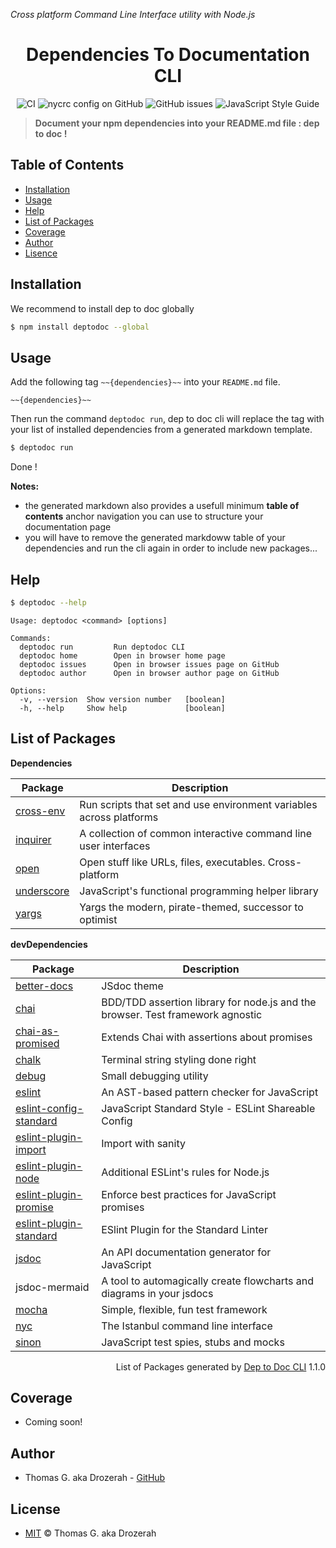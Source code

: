 _Cross platform Command Line Interface utility with Node.js_

<h1 align="center" style="border:none !important;">
  Dependencies To Documentation CLI
</h1>

<div align="center">

![CI](https://github.com/Drozerah/dep-to-doc-cli/workflows/CI/badge.svg)
![nycrc config on GitHub](https://img.shields.io/nycrc/Drozerah/dep-to-doc-cli?config=.nycrc.json&label=coverage)
![GitHub issues](https://img.shields.io/github/issues/Drozerah/dummy-github-ci-action)
![JavaScript Style Guide](https://img.shields.io/badge/code_style-standard-brightgreen.svg)

</div>

> __Document your npm dependencies into your README.md file : dep to doc !__

Table of Contents
-----------------

- [Installation](#installation)
- [Usage](#usage)
- [Help](#help)
- [List of Packages](#list-of-packages)
- [Coverage](#coverage)
- [Author](#author)
- [Lisence](#license)

Installation
------------

We recommend to install dep to doc globally 
````bash
$ npm install deptodoc --global
````

Usage
-----
Add the following tag `~~{dependencies}~~` into your `README.md` file.
````
~~{dependencies}~~
````

Then run the command `deptodoc run`, dep to doc cli will replace the tag with your list of installed dependencies from a generated markdown template.


````bash
$ deptodoc run
````
Done !

__Notes:__

- the generated markdown also provides a usefull minimum __table of contents__ anchor navigation you can use to structure your documentation page
- you will have to remove the generated markdoww table of your dependencies and run the cli again in order to include new packages...

Help
----

````bash
$ deptodoc --help
````

````
Usage: deptodoc <command> [options]

Commands:
  deptodoc run         Run deptodoc CLI
  deptodoc home        Open in browser home page
  deptodoc issues      Open in browser issues page on GitHub
  deptodoc author      Open in browser author page on GitHub

Options:
  -v, --version  Show version number   [boolean]
  -h, --help     Show help             [boolean]

````

List of Packages
----------------

__Dependencies__

| Package                                                                             | Description                                                                    |
| ----------------------------------------------------------------------------------- | ------------------------------------------------------------------------------ |
| [cross-env](https://github.com/kentcdodds/cross-env#readme)                         | Run scripts that set and use environment variables across platforms            |
| [inquirer](https://github.com/SBoudrias/Inquirer.js#readme)                         | A collection of common interactive command line user interfaces                |
| [open](https://github.com/sindresorhus/open#readme)                                 | Open stuff like URLs, files, executables. Cross-platform                       |
| [underscore](https://underscorejs.org)                                              | JavaScript's functional programming helper library                             |
| [yargs](https://yargs.js.org/)                                                      | Yargs the modern, pirate-themed, successor to optimist                         |


__devDependencies__

| Package                                                                             | Description                                                                    |
| ----------------------------------------------------------------------------------- | ------------------------------------------------------------------------------ |
| [better-docs](https://github.com/SoftwareBrothers/better-docs#readme)               | JSdoc theme                                                                    |
| [chai](http://chaijs.com)                                                           | BDD/TDD assertion library for node.js and the browser. Test framework agnostic |
| [chai-as-promised](https://github.com/domenic/chai-as-promised#readme)              | Extends Chai with assertions about promises                                    |
| [chalk](https://github.com/chalk/chalk#readme)                                      | Terminal string styling done right                                             |
| [debug](https://github.com/visionmedia/debug#readme)                                | Small debugging utility                                                        |
| [eslint](https://eslint.org)                                                        | An AST-based pattern checker for JavaScript                                    |
| [eslint-config-standard](https://github.com/standard/eslint-config-standard)        | JavaScript Standard Style - ESLint Shareable Config                            |
| [eslint-plugin-import](https://github.com/benmosher/eslint-plugin-import)           | Import with sanity                                                             |
| [eslint-plugin-node](https://github.com/mysticatea/eslint-plugin-node#readme)       | Additional ESLint's rules for Node.js                                          |
| [eslint-plugin-promise](https://github.com/xjamundx/eslint-plugin-promise#readme)   | Enforce best practices for JavaScript promises                                 |
| [eslint-plugin-standard](https://github.com/standard/eslint-plugin-standard#readme) | ESlint Plugin for the Standard Linter                                          |
| [jsdoc](https://github.com/jsdoc/jsdoc#readme)                                      | An API documentation generator for JavaScript                                  |
| jsdoc-mermaid                                                                       | A tool to automagically create flowcharts and diagrams in your jsdocs          |
| [mocha](https://mochajs.org/)                                                       | Simple, flexible, fun test framework                                           |
| [nyc](https://istanbul.js.org/)                                                     | The Istanbul command line interface                                            |
| [sinon](https://sinonjs.org/)                                                       | JavaScript test spies, stubs and mocks                                         |


<div align="right">
  List of Packages generated by <a href="https://github.com/Drozerah/dep-to-doc-cli.git">Dep to Doc CLI</a> 1.1.0
  </div>


Coverage
--------

- Coming soon!

Author
------

- Thomas G. aka Drozerah - [GitHub](https://github.com/Drozerah)

License
-------

- [MIT](https://github.com/Drozerah/dep-to-doc-cli/blob/master/LICENSE) © Thomas G. aka Drozerah